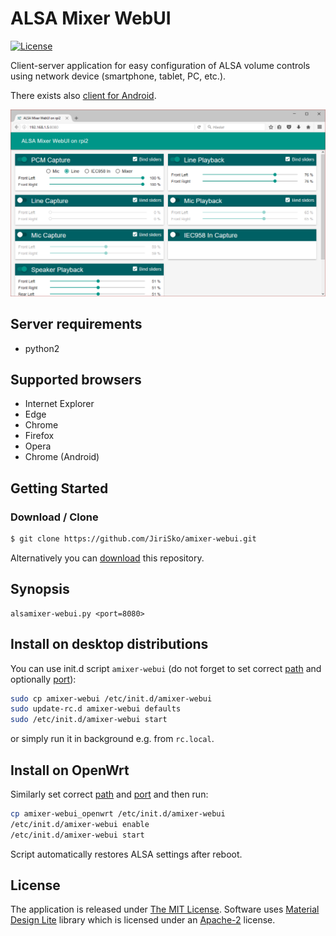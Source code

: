 # ALSA Mixer WebUI

[![License](https://img.shields.io/badge/license-MIT-blue.svg?style=flat)](LICENSE)

Client-server application for easy configuration of ALSA volume controls using network device (smartphone, tablet, PC, etc.).

There exists also [client for Android](https://github.com/JiriSko/amixer-webui-android).

[![Screenshot](screenshot.png)](screenshot.png)


## Server requirements

- python2


## Supported browsers

- Internet Explorer
- Edge
- Chrome
- Firefox
- Opera
- Chrome (Android)

## Getting Started

### Download / Clone

```bash
$ git clone https://github.com/JiriSko/amixer-webui.git
```

Alternatively you can [download](https://github.com/JiriSko/amixer-webui/archive/master.zip) this repository.

## Synopsis

```
alsamixer-webui.py <port=8080>
```

## Install on desktop distributions

You can use init.d script `amixer-webui` (do not forget to set correct [path](https://github.com/JiriSko/amixer-webui/blob/master/amixer-webui#L19) and optionally [port](https://github.com/JiriSko/amixer-webui/blob/master/amixer-webui#L20)):

```bash
sudo cp amixer-webui /etc/init.d/amixer-webui
sudo update-rc.d amixer-webui defaults
sudo /etc/init.d/amixer-webui start
```

or simply run it in background e.g. from `rc.local`.

## Install on OpenWrt

Similarly set correct [path](https://github.com/JiriSko/amixer-webui/blob/master/amixer-webui_openwrt#L14) and [port](https://github.com/JiriSko/amixer-webui/blob/master/amixer-webui_openwrt#L15) and then run:

```bash
cp amixer-webui_openwrt /etc/init.d/amixer-webui
/etc/init.d/amixer-webui enable
/etc/init.d/amixer-webui start
```

Script automatically restores ALSA settings after reboot.


## License

The application is released under [The MIT License](LICENSE). Software uses [Material Design Lite](https://github.com/google/material-design-lite) library which is licensed under an [Apache-2](https://github.com/google/material-design-lite/blob/master/LICENSE) license.
